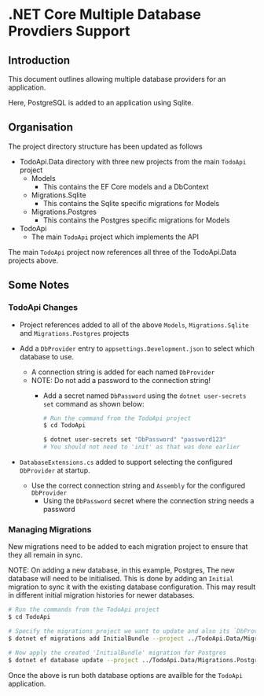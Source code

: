 # .NET Core Multiple Database Provdiers Support

## Introduction

This document outlines allowing multiple database providers for an application.

Here, PostgreSQL is added to an application using Sqlite.

## Organisation

The project directory structure has been updated as follows

- TodoApi.Data directory with three new projects from the main `TodoApi` project
  - Models
    - This contains the EF Core models and a DbContext
  - Migrations.Sqlite
    - This contains the Sqlite specific migrations for Models
  - Migrations.Postgres
    - This contains the Postgres specific migrations for Models
- TodoApi
  - The main `TodoApi` project which implements the API

The main `TodoApi` project now references all three of the TodoApi.Data projects above.

## Some Notes

### TodoApi Changes

- Project references added to all of the above `Models`, `Migrations.Sqlite` and `Migrations.Postgres` projects
- Add a `DbProvider` entry to `appsettings.Development.json` to select which database to use.
  - A connection string is added for each named `DbProvider`
  - NOTE: Do not add a password to the connection string!
    - Add a secret named `DbPassword` using the `dotnet user-secrets set` command as shown below:

      ```sh
      # Run the command from the TodoApi project
      $ cd TodoApi

      $ dotnet user-secrets set "DbPassword" "password123"
      # You should not need to 'init' as that was done earlier
      ```

- `DatabaseExtensions.cs` added to support selecting the configured `DbProvider` at startup.
  - Use the correct connection string and `Assembly` for the configured `DbProvider`
    - Using the `DbPassword` secret where the connection string needs a password

### Managing Migrations

New migrations need to be added to each migration project to ensure that they all remain in sync.

NOTE: On adding a new database, in this example, Postgres, The new database will need to be initialised. This is done by adding an `Initial` migration to sync it with the existing database configuration. This may result in different initial migration histories for newer databases.

```sh
# Run the commands from the TodoApi project
$ cd TodoApi

# Specify the migrations project we want to update and also its `DbProvider` config
$ dotnet ef migrations add InitialBundle --project ../TodoApi.Data/Migrations.Postgres -- --DbProvider=Postgres

# Now apply the created 'InitialBundle' migration for Postgres
$ dotnet ef database update --project ../TodoApi.Data/Migrations.Postgres -- --DbProvider=Postgres
```

Once the above is run both database options are availble for the `TodoApi` application.
